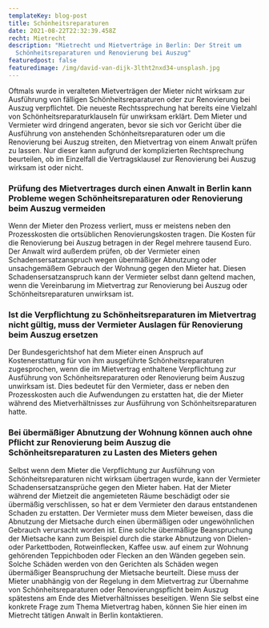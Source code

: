 ```yaml
---
templateKey: blog-post
title: Schönheitsreparaturen
date: 2021-08-22T22:32:39.458Z
recht: Mietrecht
description: "Mietrecht und Mietverträge in Berlin: Der Streit um
  Schönheitsreparaturen und Renovierung bei Auszug"
featuredpost: false
featuredimage: /img/david-van-dijk-3ltht2nxd34-unsplash.jpg
---
```

Oftmals wurde in veralteten Mietverträgen der Mieter nicht wirksam zur Ausführung von fälligen Schönheitsreparaturen oder zur Renovierung bei Auszug verpflichtet. Die neueste Rechtssprechung hat bereits eine Vielzahl von Schönheitsreparaturklauseln für unwirksam erklärt. Dem Mieter und Vermieter wird dringend angeraten, bevor sie sich vor Gericht über die Ausführung von anstehenden Schönheitsreparaturen oder um die Renovierung bei Auszug streiten, den Mietvertrag von einem Anwalt prüfen zu lassen. Nur dieser kann aufgrund der komplizierten Rechtsprechung beurteilen, ob im Einzelfall die Vertragsklausel zur Renovierung bei Auszug wirksam ist oder nicht.

### Prüfung des Mietvertrages durch einen Anwalt in Berlin kann Probleme wegen Schönheitsreparaturen oder Renovierung beim Auszug vermeiden

Wenn der Mieter den Prozess verliert, muss er meistens neben den Prozesskosten die ortsüblichen Renovierungskosten tragen. Die Kosten für die Renovierung bei Auszug betragen in der Regel mehrere tausend Euro. Der Anwalt wird außerdem prüfen, ob der Vermieter einen Schadensersatzanspruch wegen übermäßiger Abnutzung oder unsachgemäßem Gebrauch der Wohnung gegen den Mieter hat. Diesen Schadensersatzanspruch kann der Vermieter selbst dann geltend machen, wenn die Vereinbarung im Mietvertrag zur Renovierung bei Auszug oder Schönheitsreparaturen unwirksam ist.

### Ist die Verpflichtung zu Schönheitsreparaturen im Mietvertrag nicht gültig, muss der Vermieter Auslagen für Renovierung beim Auszug ersetzen

Der Bundesgerichtshof hat dem Mieter einen Anspruch auf Kostenerstattung für von ihm ausgeführte Schönheitsreparaturen zugesprochen, wenn die im Mietvertrag enthaltene Verpflichtung zur Ausführung von Schönheitsreparaturen oder Renovierung beim Auszug unwirksam ist. Dies bedeutet für den Vermieter, dass er neben den Prozesskosten auch die Aufwendungen zu erstatten hat, die der Mieter während des Mietverhältnisses zur Ausführung von Schönheitsreparaturen hatte.

### Bei übermäßiger Abnutzung der Wohnung können auch ohne Pflicht zur Renovierung beim Auszug die Schönheitsreparaturen zu Lasten des Mieters gehen

Selbst wenn dem Mieter die Verpflichtung zur Ausführung von Schönheitsreparaturen nicht wirksam übertragen wurde, kann der Vermieter Schadensersatzansprüche gegen den Mieter haben. Hat der Mieter während der Mietzeit die angemieteten Räume beschädigt oder sie übermäßig verschlissen, so hat er dem Vermieter den daraus entstandenen Schaden zu erstatten. Der Vermieter muss dem Mieter beweisen, dass die Abnutzung der Mietsache durch einen übermäßigen oder ungewöhnlichen Gebrauch verursacht worden ist. Eine solche übermäßige Beanspruchung der Mietsache kann zum Beispiel durch die starke Abnutzung von Dielen- oder Parkettboden, Rotweinflecken, Kaffee usw. auf einem zur Wohnung gehörenden Teppichboden oder Flecken an den Wänden gegeben sein. Solche Schäden werden von den Gerichten als Schäden wegen übermäßiger Beanspruchung der Mietsache beurteilt. Diese muss der Mieter unabhängig von der Regelung in dem Mietvertrag zur Übernahme von Schönheitsreparaturen oder Renovierungspflicht beim Auszug spätestens am Ende des Mietverhältnisses beseitigen. Wenn Sie selbst eine konkrete Frage zum Thema Mietvertrag haben, können Sie hier einen im Mietrecht tätigen Anwalt in Berlin kontaktieren.
